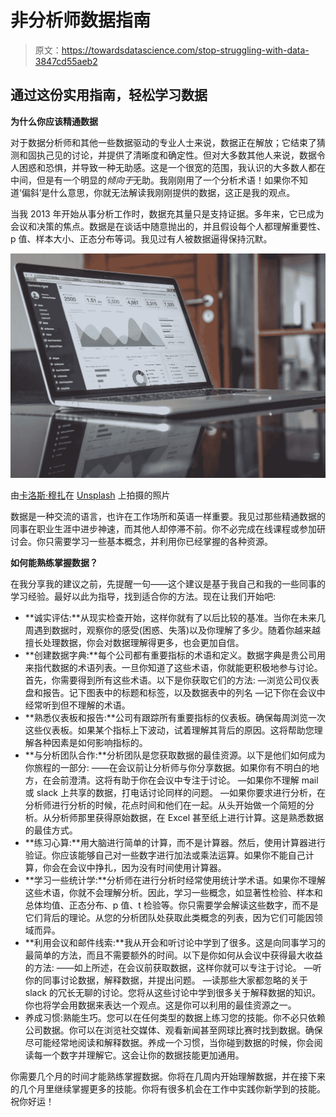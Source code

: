 # 非分析师数据指南

> 原文：<https://towardsdatascience.com/stop-struggling-with-data-3847cd55aeb2>

## 通过这份实用指南，轻松学习数据

**为什么你应该精通数据**

对于数据分析师和其他一些数据驱动的专业人士来说，数据正在解放；它结束了猜测和固执己见的讨论，并提供了清晰度和确定性。但对大多数其他人来说，数据令人困惑和恐惧，并导致一种无助感。这是一个很宽的范围，我认识的大多数人都在中间，但是有一个明显的*倾向于*无助。我刚刚用了一个分析术语！如果你不知道‘偏斜’是什么意思，你就无法解读我刚刚提供的数据，这正是我的观点。

当我 2013 年开始从事分析工作时，数据充其量只是支持证据。多年来，它已成为会议和决策的焦点。数据是在谈话中随意抛出的，并且假设每个人都理解重要性、p 值、样本大小、正态分布等词。我见过有人被数据逼得保持沉默。

![](img/6188bd92617d8e21420f3d6bc8836e92.png)

由[卡洛斯·穆扎](https://unsplash.com/@kmuza?utm_source=medium&utm_medium=referral)在 [Unsplash](https://unsplash.com?utm_source=medium&utm_medium=referral) 上拍摄的照片

数据是一种交流的语言，也许在工作场所和英语一样重要。我见过那些精通数据的同事在职业生涯中进步神速，而其他人却停滞不前。你不必完成在线课程或参加研讨会。你只需要学习一些基本概念，并利用你已经掌握的各种资源。

**如何能熟练掌握数据？**

在我分享我的建议之前，先提醒一句——这个建议是基于我自己和我的一些同事的学习经验。最好以此为指导，找到适合你的方法。现在让我们开始吧:

*   **诚实评估:**从现实检查开始，这样你就有了以后比较的基准。当你在未来几周遇到数据时，观察你的感受(困惑、失落)以及你理解了多少。随着你越来越擅长处理数据，你会对数据理解得更多，也会更加自信。
*   **创建数据字典:**每个公司都有重要指标的术语和定义。数据字典是贵公司用来指代数据的术语列表。一旦你知道了这些术语，你就能更积极地参与讨论。首先，你需要得到所有这些术语。以下是你获取它们的方法:
    —浏览公司仪表盘和报告。记下图表中的标题和标签，以及数据表中的列名
    —记下你在会议中经常听到但不理解的术语。
*   **熟悉仪表板和报告:**公司有跟踪所有重要指标的仪表板。确保每周浏览一次这些仪表板。如果某个指标上下波动，试着理解其背后的原因。这将帮助您理解各种因素是如何影响指标的。
*   **与分析团队合作:**分析团队是您获取数据的最佳资源。以下是他们如何成为你旅程的一部分:
    ——在会议前让分析师与你分享数据。如果你有不明白的地方，在会前澄清。这将有助于你在会议中专注于讨论。
    —如果你不理解 mail 或 slack 上共享的数据，打电话讨论同样的问题。
    —如果你要求进行分析，在分析师进行分析的时候，花点时间和他们在一起。从头开始做一个简短的分析。从分析师那里获得原始数据，在 Excel 甚至纸上进行计算。这是熟悉数据的最佳方式。
*   **练习心算:**用大脑进行简单的计算，而不是计算器。然后，使用计算器进行验证。你应该能够自己对一些数字进行加法或乘法运算。如果你不能自己计算，你会在会议中挣扎，因为没有时间使用计算器。
*   **学习一些统计学:**分析师在进行分析时经常使用统计学术语。如果你不理解这些术语，你就不会理解分析。因此，学习一些概念，如显著性检验、样本和总体均值、正态分布、p 值、t 检验等。你只需要学会解读这些数字，而不是它们背后的理论。从您的分析团队处获取此类概念的列表，因为它们可能因领域而异。
*   **利用会议和邮件线索:**我从开会和听讨论中学到了很多。这是向同事学习的最简单的方法，而且不需要额外的时间。以下是你如何从会议中获得最大收益的方法:
    ——如上所述，在会议前获取数据，这样你就可以专注于讨论。
    —听你的同事讨论数据，解释数据，并提出问题。
    —读那些大家都忽略的关于 slack 的冗长无聊的讨论。您将从这些讨论中学到很多关于解释数据的知识。你也将学会用数据来表达一个观点。这是你可以利用的最佳资源之一。
*   养成习惯:熟能生巧。您可以在任何类型的数据上练习您的技能。你不必只依赖公司数据。你可以在浏览社交媒体、观看新闻甚至网球比赛时找到数据。确保尽可能经常地阅读和解释数据。养成一个习惯，当你碰到数据的时候，你会阅读每一个数字并理解它。这会让你的数据技能更加通用。

你需要几个月的时间才能熟练掌握数据。你将在几周内开始理解数据，并在接下来的几个月里继续掌握更多的技能。你将有很多机会在工作中实践你新学到的技能。祝你好运！